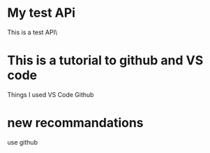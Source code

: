 # My test APi
This is a test API\

# This is a tutorial to github and VS code
Things I used
VS Code
Github

# new recommandations
use github